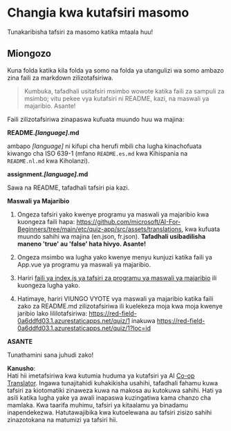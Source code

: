 <!--
CO_OP_TRANSLATOR_METADATA:
{
  "original_hash": "62b3e3ad5182edb905eec649a87eeeb4",
  "translation_date": "2025-08-25T21:06:24+00:00",
  "source_file": "etc/TRANSLATIONS.md",
  "language_code": "sw"
}
-->
# Changia kwa kutafsiri masomo

Tunakaribisha tafsiri za masomo katika mtaala huu!

## Miongozo

Kuna folda katika kila folda ya somo na folda ya utangulizi wa somo ambazo zina faili za markdown zilizotafsiriwa.

> Kumbuka, tafadhali usitafsiri msimbo wowote katika faili za sampuli za msimbo; vitu pekee vya kutafsiri ni README, kazi, na maswali ya majaribio. Asante!

Faili zilizotafsiriwa zinapaswa kufuata muundo huu wa majina:

**README._[language]_.md**

ambapo _[language]_ ni kifupi cha herufi mbili cha lugha kinachofuata kiwango cha ISO 639-1 (mfano `README.es.md` kwa Kihispania na `README.nl.md` kwa Kiholanzi).

**assignment._[language]_.md**

Sawa na README, tafadhali tafsiri pia kazi.

**Maswali ya Majaribio**

1. Ongeza tafsiri yako kwenye programu ya maswali ya majaribio kwa kuongeza faili hapa: https://github.com/microsoft/AI-For-Beginners/tree/main/etc/quiz-app/src/assets/translations, kwa kufuata muundo sahihi wa majina (en.json, fr.json). **Tafadhali usibadilisha maneno 'true' au 'false' hata hivyo. Asante!**

2. Ongeza msimbo wa lugha yako kwenye menyu kunjuzi katika faili ya App.vue ya programu ya maswali ya majaribio.

3. Hariri [faili ya index.js ya tafsiri za programu ya maswali ya majaribio](https://github.com/microsoft/AI-For-Beginners/blob/main/etc/quiz-app/src/assets/translations/index.js) ili kuongeza lugha yako.

4. Hatimaye, hariri VIUNGO VYOTE vya maswali ya majaribio katika faili zako za README.md zilizotafsiriwa ili kuelekeza moja kwa moja kwenye jaribio lako lililotafsiriwa: https://red-field-0a6ddfd03.1.azurestaticapps.net/quiz/1 inakuwa https://red-field-0a6ddfd03.1.azurestaticapps.net/quiz/1?loc=id

**ASANTE**

Tunathamini sana juhudi zako!

**Kanusho**:  
Hati hii imetafsiriwa kwa kutumia huduma ya kutafsiri ya AI [Co-op Translator](https://github.com/Azure/co-op-translator). Ingawa tunajitahidi kuhakikisha usahihi, tafadhali fahamu kuwa tafsiri za kiotomatiki zinaweza kuwa na makosa au kutokuwa sahihi. Hati ya asili katika lugha yake ya awali inapaswa kuzingatiwa kama chanzo cha mamlaka. Kwa taarifa muhimu, tafsiri ya kitaalamu ya binadamu inapendekezwa. Hatutawajibika kwa kutoelewana au tafsiri zisizo sahihi zinazotokana na matumizi ya tafsiri hii.